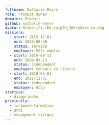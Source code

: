 ```yaml
---
fullname: Nathalie Reyre
role: Product Owner
domaine: Produit
github: nathalie-reyre
avatar: https://i.ibb.co/p2DjJdK/photo-cv.png
missions:
  - start: 2015-12-01
    end: 2019-08-30
    status: service
    employer: Pôle emploi
  - start: 2019-09-11
    end: 2020-05-13
    status: independent
    employer: Codeurs en liberté
  - start: 2019-05-01
    end: 2021-12-31
    status: independent
    employer: Octo
startups:
  - diagoriente
previously:
  - la-bonne-formation
  - andi
  - engagement-civique
---
```

